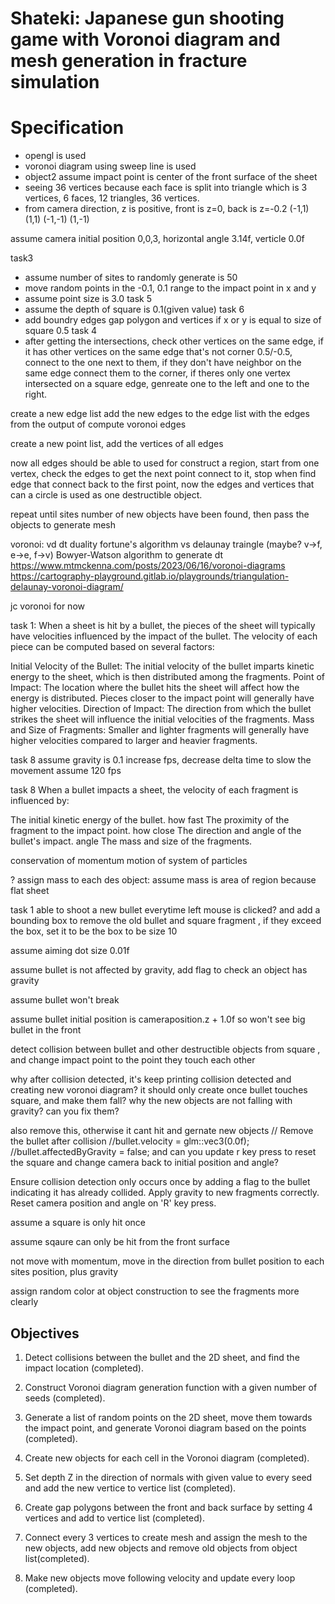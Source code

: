 # Shateki: Japanese gun shooting game with Voronoi diagram and mesh generation in fracture simulation

# Specification
- opengl is used
- voronoi diagram using sweep line is used
- object2 assume impact point is center of the front surface of the sheet
- seeing 36 vertices because each face is split into triangle which is 3 vertices, 6 faces, 12 triangles, 36 vertices.
- from camera direction, z is positive, front is z=0, back is z=-0.2
(-1,1) (1,1)
(-1,-1) (1,-1)

assume camera initial position 0,0,3, horizontal angle 3.14f, verticle 0.0f

task3
- assume number of sites to randomly generate is 50
- move random points in the -0.1, 0.1 range to the impact point in x and y
- assume point size is 3.0
task 5
- assume the depth of square is 0.1(given value)
task 6
- add boundry edges gap polygon and vertices if x or y is equal to size of square 0.5
task 4
- after getting the intersections, check other vertices on the same edge, if it has other vertices on the same edge that's not corner 0.5/-0.5, connect to the one next to them, if they don't have neighbor on the same edge connect them to the corner, if theres only one vertex intersected on a square edge, genreate one to the left and one to the right. 

create a new edge list
add the new edges to the edge list with the edges from the output of compute voronoi edges

create a new point list, add the vertices of all edges

now all edges should be able to used for construct a region, start from one vertex, check the edges to get the next point connect to it, stop when find edge that connect back to the first point, now the edges and vertices that can a circle is used as one destructible object.

repeat until sites number of new objects have been found, then pass the objects to generate mesh

voronoi: vd dt duality
fortune's algorithm vs delaunay traingle (maybe? v->f, e->e, f->v)
Bowyer-Watson algorithm to generate dt
https://www.mtmckenna.com/posts/2023/06/16/voronoi-diagrams
https://cartography-playground.gitlab.io/playgrounds/triangulation-delaunay-voronoi-diagram/

jc voronoi for now


task 1:
When a sheet is hit by a bullet, the pieces of the sheet will typically have velocities influenced by the impact of the bullet. The velocity of each piece can be computed based on several factors:

Initial Velocity of the Bullet: The initial velocity of the bullet imparts kinetic energy to the sheet, which is then distributed among the fragments.
Point of Impact: The location where the bullet hits the sheet will affect how the energy is distributed. Pieces closer to the impact point will generally have higher velocities.
Direction of Impact: The direction from which the bullet strikes the sheet will influence the initial velocities of the fragments.
Mass and Size of Fragments: Smaller and lighter fragments will generally have higher velocities compared to larger and heavier fragments.

task 8
assume gravity is 0.1
increase fps, decrease delta time to slow the movement
assume 120 fps

task 8
When a bullet impacts a sheet, the velocity of each fragment is influenced by:

The initial kinetic energy of the bullet. how fast
The proximity of the fragment to the impact point. how close
The direction and angle of the bullet's impact. angle
The mass and size of the fragments.

conservation of momentum 
motion of system of particles

? assign mass to each des object: assume mass is area of region because flat sheet

task 1
able to shoot a new bullet everytime left mouse is clicked? and add a bounding box to remove the old bullet and square fragment , if they exceed the box, set it to be the box to be size 10

assume aiming dot size 0.01f

assume bullet is not affected by gravity, add flag to check an object has gravity

assume bullet won't break

assume bullet initial position is cameraposition.z + 1.0f so won't see big bullet in the front

detect collision between bullet and other destructible objects from square , and change impact point to the point they touch each other

why after collision detected, it's keep printing collision detected and creating new voronoi diagram? it should only create once bullet touches square, and make them fall?
why the new objects are not falling with gravity? can you fix them?


also remove this, otherwise it cant hit and gernate new objects
                    // Remove the bullet after collision
                    //bullet.velocity = glm::vec3(0.0f);
                    //bullet.affectedByGravity = false;
and can you update r key press to reset the square and change camera back to initial position and angle?

Ensure collision detection only occurs once by adding a flag to the bullet indicating it has already collided.
Apply gravity to new fragments correctly.
Reset camera position and angle on 'R' key press.

assume a square is only hit once

assume sqaure can only be hit from the front surface

not move with momentum, move in the direction from bullet position to each sites position, plus gravity

assign random color at object construction to see the fragments more clearly

## Objectives

1. Detect collisions between the bullet and the 2D sheet, and find the impact location (completed).

2. Construct Voronoi diagram generation function with a given number of seeds (completed).

3. Generate a list of random points on the 2D sheet, move them towards the impact point, and generate Voronoi diagram based on the points (completed).

4. Create new objects for each cell in the Voronoi diagram (completed).

5. Set depth Z in the direction of normals with given value to every seed and add the new vertice to vertice list (completed).

6. Create gap polygons between the front and back surface by setting 4 vertices and add to vertice list (completed).

7. Connect every 3 vertices to create mesh and assign the mesh to the new objects, add new objects and remove old objects from object list(completed).

8. Make new objects move following velocity and update every loop (completed).

